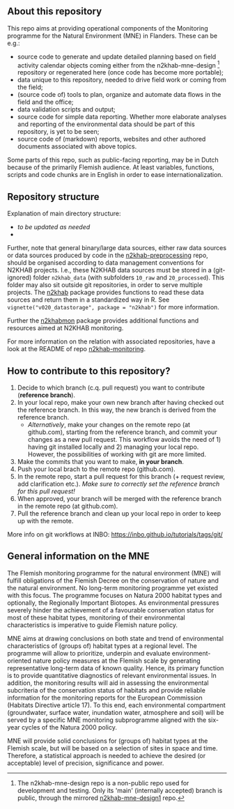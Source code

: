 ## About this repository

This repo aims at providing operational components of the Monitoring programme for the Natural Environment (MNE) in Flanders.
These can be e.g.:

- source code to generate and update detailed planning based on field activity calendar objects coming either from the n2khab-mne-design [^private] repository or regenerated here (once code has become more portable);
- data unique to this repository, needed to drive field work or coming from the field;
- (source code of) tools to plan, organize and automate data flows in the field and the office;
- data validation scripts and output;
- source code for simple data reporting. 
Whether more elaborate analyses and reporting of the environmental data should be part of this repository, is yet to be seen;
- source code of (markdown) reports, websites and other authored documents associated with above topics.

Some parts of this repo, such as public-facing reporting, may be in Dutch because of the primarily Flemish audience.
At least variables, functions, scripts and code chunks are in English in order to ease internationalization.

[^private]: The n2khab-mne-design repo is a non-public repo used for development and testing.
Only its 'main' (internally accepted) branch is public, through the mirrored [n2khab-mne-design1](https://github.com/inbo/n2khab-mne-design1) repo.

## Repository structure

Explanation of main directory structure:

- _to be updated as needed_
- 

Further, note that general binary/large data sources, either raw data sources or data sources produced by code in the
[n2khab-preprocessing](https://github.com/inbo/n2khab-inputs) repo, should be organised according to data management conventions for N2KHAB projects.
I.e., these N2KHAB data sources must be stored in a (git-ignored) folder `n2khab_data` (with subfolders `10_raw` and `20_processed`).
This folder may also sit outside git repositories, in order to serve multiple projects.
The [n2khab](https://github.com/inbo/n2khab) package provides functions to read these data sources and return them in a standardized way in R.
See `vignette("v020_datastorage", package = "n2khab")` for more information.

Further the [n2khabmon](https://github.com/inbo/n2khabmon) package provides additional functions and resources aimed at N2KHAB monitoring.

For more information on the relation with associated repositories, have a look at the README of repo [n2khab-monitoring](https://github.com/inbo/n2khab-monitoring).


## How to contribute to this repository?

1. Decide to which branch (c.q. pull request) you want to contribute (**reference branch**).
1. In your local repo, make your own new branch after having checked out the reference branch. In this way, the new branch is derived from the reference branch.
    - _Alternatively_, make your changes on the remote repo (at github.com), starting from the reference branch, and commit your changes as a new pull request. This workflow avoids the need of 1) having git installed locally and 2) managing your local repo. However, the possibilities of working with git are more limited.
1. Make the commits that you want to make, **in your branch**.
1. Push your local brach to the remote repo (github.com).
1. In the remote repo, start a pull request for this branch (+ request review, add clarification etc.). _Make sure to correctly set the reference branch for this pull request!_
1. When approved, your branch will be merged with the reference branch in the remote repo (at github.com).
1. Pull the reference branch and clean up your local repo in order to keep up with the remote.

More info on git workflows at INBO: <https://inbo.github.io/tutorials/tags/git/>


## General information on the MNE

The Flemish monitoring programme for the natural environment (MNE) will fulfill obligations of the Flemish Decree on the conservation of nature and the natural environment.
No long-term monitoring programme yet existed with this focus.
The programme focuses on Natura 2000 habitat types and optionally, the Regionally Important Biotopes.
As environmental pressures severely hinder the achievement of a favourable conservation status for most of these habitat types, monitoring of their environmental characteristics is imperative to guide Flemish nature policy.

MNE aims at drawing conclusions on both state and trend of environmental characteristics of (groups of) habitat types at a regional level.
The programme will allow to prioritize, underpin and evaluate environment-oriented nature policy measures at the Flemish scale by generating representative long-term data of known quality.
Hence, its primary function is to provide quantitative diagnostics of relevant environmental issues.
In addition, the monitoring results will aid in assessing the environmental subcriteria of the conservation status of habitats and provide reliable information for the monitoring reports for the European Commission (Habitats Directive article 17).
To this end, each environmental compartment (groundwater, surface water, inundation water, atmosphere and soil) will be served by a specific MNE monitoring subprogramme aligned with the six-year cycles of the Natura 2000 policy.

MNE will provide solid conclusions for (groups of) habitat types at the Flemish scale, but will be based on a selection of sites in space and time.
Therefore, a statistical approach is needed to achieve the desired (or acceptable) level of precision, significance and power.


